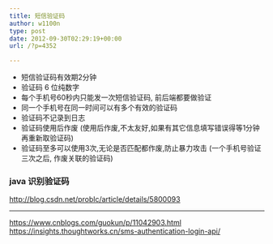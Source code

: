 ```yaml
---
title: 短信验证码
author: w1100n
type: post
date: 2012-09-30T02:29:19+00:00
url: /?p=4352

---
```




- 短信验证码有效期2分钟
- 验证码 6 位纯数字 
- 每个手机号60秒内只能发一次短信验证码, 前后端都要做验证
- 同一个手机号在同一时间可以有多个有效的验证码
- 验证码不记录到日志
- 验证码使用后作废 (使用后作废,不太友好,如果有其它信息填写错误得等1分钟再重新取验证码)
- 验证码至多可以使用3次,无论是否匹配都作废,防止暴力攻击 (一个手机号验证三次之后, 作废关联的验证码)


### java 识别验证码
<http://blog.csdn.net/problc/article/details/5800093>

---

https://www.cnblogs.com/guokun/p/11042903.html
https://insights.thoughtworks.cn/sms-authentication-login-api/
